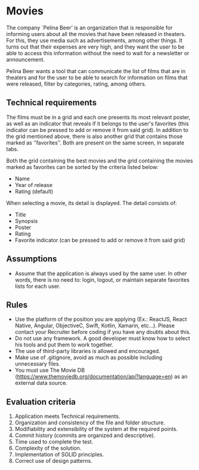 # Movies 

The company `Pelina Beerʼ is an organization that is responsible for informing users about all the movies that have been released in theaters. For this, they use media such as advertisements, among other things. It turns out that their expenses are very high, and they want the user to be able to access this information without the need to wait for a newsletter or announcement. 

Pelina Beer wants a tool that can communicate the list of films that are in theaters and for the user to be able to search for information on films that were released, filter by categories, rating, among others. 

## Technical requirements 

The films must be in a grid and each one presents its most relevant poster, as well as an indicator that reveals if it belongs to the user's favorites (this indicator can be pressed to add or remove it from said grid). In addition to the grid mentioned above, there is also another grid that contains those marked as ‘’favorites’’. Both are present on the same screen, in separate tabs. 

Both the grid containing the best movies and the grid containing the movies marked as favorites can be sorted by the criteria listed below: 

- Name 
- Year of release 
- Rating (default) 

When selecting a movie, its detail is displayed. The detail consists of: 

- Title 
- Synopsis 
- Poster 
- Rating 
- Favorite indicator (can be pressed to add or remove it from said grid) 

## Assumptions 

- Assume that the application is always used by the same user. In other words, there is no need to: login, logout, or maintain separate favorites lists for each user. 

## Rules 

- Use the platform of the position you are applying (Ex.: ReactJS, React Native, Angular, ObjectiveC, Swift, Kotlin, Xamarin, etc...). Please contact your Recruiter before coding if you have any doubts about this.  
- Do not use any framework. A good developer must know how to select his tools and put them to work together. 
- The use of third-party libraries is allowed and encouraged. 
- Make use of .gitignore, avoid as much as possible including unnecessary files. 
- You must use The Movie DB (https://www.themoviedb.org/documentation/api?language=en) as an external data source. 

## Evaluation criteria 

1. Application meets Technical requirements. 
2. Organization and consistency of the file and folder structure. 
3. Modifiability and extensibility of the system at the required points. 
4. Commit history (commits are organized and descriptive). 
5. Time used to complete the test. 
6. Complexity of the solution. 
7. Implementation of SOLID principles. 
8. Correct use of design patterns. 
